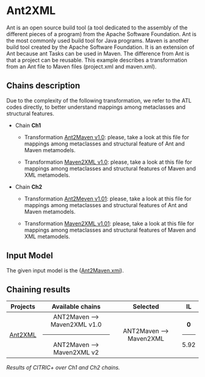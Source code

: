 # Ant2XML
Ant is an open source build tool (a tool dedicated to the assembly of the different pieces of a program) from the Apache Software Foundation. Ant is the most commonly used build tool for Java programs. Maven is another build tool created by the Apache Software Foundation. It is an extension of Ant because ant Tasks can be used in Maven. The difference from Ant is that a project can be reusable. This example describes a transformation from an Ant file to Maven files (project.xml and maven.xml).

## Chains description
Due to the complexity of the following transformation, we refer to the ATL codes directly, to better understand mappings among metaclasses and structural features.

 - Chain **Ch1**
   - Transformation [Ant2Maven v1.0](../tool/case_study/Ant2Maven2XML/v1.0/Ant2Maven.atl): please, take a look at this file for mappings among metaclasses and structural feature of Ant and Maven metamodels.

   - Transformation [Maven2XML v1.0](../tool/case_study/Ant2Meven2XML/v1.0/Maven2XML.atl): please, take a look at this file for mappings among metaclasses and structural features of Maven and XML metamodels.

  - Chain **Ch2**
    - Transformation [Ant2Meven v1.01](../tool/case_study/Ant2Maven2XML/v1.01/Ant2Maven.atl): please, take a look at this file for mappings among metaclasses and structural features of Ant and Maven metamodels.
    
    - Transformation [Maven2XML v1.01](../tool/case_study/Ant2Maven2XML/v1.01/Maven2XML.atl): please, take a look at this file for mappings among metaclasses and structural features of Maven and XML metamodels.


## Input Model

The given input model is the ([Ant2Maven.xmi](../tool/case_study/Ant2Maven2XML/Ant2Maven.xmi)).

## Chaining results

| Projects  |  Available chains |  Selected |  IL |
|  :---:       |:---:|:---:|:---:|
| [Ant2XML](wiki/ant.md)      | ANT2Maven --> Maven2XML v1.0 <hr/> ANT2Maven --> Maven2XML v2  | ANT2Maven --> Maven2XML  | **0** <hr/> 5.92  |

<em>Results of CITRIC+ over Ch1 and Ch2 chains.</em>
